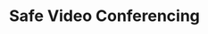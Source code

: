 ---
layout: product
title:  Safe Video Conferencing
permalink: /safe-video-conferencing/

intro: "We believe in building safe, valuable video connections around the world."
description: "Virtual Conference Room services for your business with 2 levels of security to choose from."
best_for: "Best for consumer companies, governments, financial and security organizations."

features:
  - <strong>Access conference room with your desktop, laptop, iPhone, iPad and Android device via browser or app</strong> <i class="fa fa-apple"></i> <i class="fa fa-android"></i>.
  - Videoconferencing / Telepresence
  - Telemedicine with integration of all tools
  - Virtual Classroom
  - Virtual Conference Room
  - Collaborative working in combination of old technology (Standalone Videoconferencing Systems in Boardrooms)
  - multi conferencing with unlimited participants capability
  - Webconferencing

security_heading: "2 Levels of Security to Choose from:"
security:
# Levels of choice: Basic, High, Ultimate
  - level: Basic
    css_class: tabs bg-blue-light
    alias: "(TLS/SIPS & SRTP)"
    description: "With Safe Video Conferencing Basic, your video data line is secure with a Basic encryption from your device to our Globacom Carrier Grade Softswitch (GCGS) central platform."
    technical_details: |
      <p>ProShield Safe Video Conferencing Basic supports both encrypted signaling known as SIPS which can be SSL or TLS with signed certificates. ProShield Safe Video Conferencing Basic also supports encrypted audio/video/media known as SRTP. Typical convention is to have the unencrypted SIP control channel on UDP port 5060 (although the standards also allow for using TCP port 5060 as well), and an SSL encrypted or TLS encrypted SIP control channel known as SIPS on TCP port 5061.</p>
      <p>SRTP is ideal for protecting Voice over IP traffic because it can be used in conjunction with header compression and has no effect on IP Quality of Service. This provides significant advantages, especially for voice traffic using low-bitrate voice codecs.</p>
    infographic:
    table: high-vs-basic

  - level: High
    css_class: tabs-inverse
    alias: "(TLS/SIPS, SRTP, VPN & Encryption)"
    description: "With Safe Video Conferencing High, your phone line is more secure with the same Basic encryption, plus VPN from your device to our Globacom Carrier Grade Softswitch (GCGS) central platform, providing a higher level of security."
    technical_details: |
      <p>Safe Video Conferencing High combines Safe Video Conferencing Basic, plus voice/video over IP (VoIP / Voice over Internet Protocol) and virtual private network technologies to offer a method for delivering secure voice/video. Because VoIP transmits digitized voice/video as a stream of data, the VoIP (Voice over Internet Protocol) VPN solution accomplishes voice/video encryption quite simply, applying standard data-encryption mechanisms. With Safe Video Conferencing High you have a VPN tunnel to our Datacenter in Switzerland. All calls can be tunneled both sides. Inside of the tunnel you have encrypted Voice and Signaling (TLS/SIP/SRTP).</p>
    infographic:
    table: high-vs-basic

---
